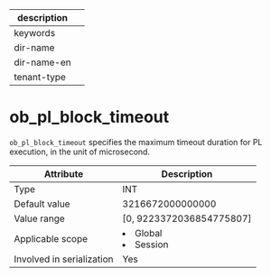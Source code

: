 |description||
|---|---|
|keywords||
|dir-name||
|dir-name-en||
|tenant-type||

# ob_pl_block_timeout

`ob_pl_block_timeout` specifies the maximum timeout duration for PL execution, in the unit of microsecond.

| Attribute | Description |
|---------|------------------------------------------------------------------------------------------------------------|
| Type | INT |
| Default value | 3216672000000000 |
| Value range | \[0, 9223372036854775807\] |
| Applicable scope | <li> Global   <li> Session |
| Involved in serialization | Yes |
